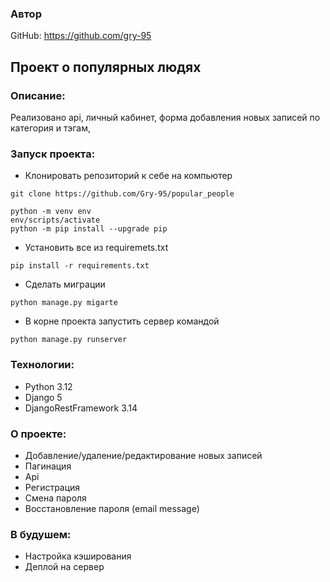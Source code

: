 ### Автор
GitHub: https://github.com/gry-95
## Проект о популярных людях
### Описание:
Реализовано api, личный кабинет, форма добавления новых записей по категория и тэгам, 
### Запуск проекта:
- Клонировать репозиторий к себе на компьютер
```
git clone https://github.com/Gry-95/popular_people

python -m venv env
env/scripts/activate
python -m pip install --upgrade pip
```
- Установить все из requiremets.txt
```
pip install -r requirements.txt
```
- Сделать миграции
```
python manage.py migarte
```
- В корне проекта запустить сервер командой
```
python manage.py runserver
```
### Технологии:
* Python 3.12
* Django 5
* DjangoRestFramework 3.14
### О проекте:
- Добавление/удаление/редактирование новых записей
- Пагинация
- Api
- Регистрация
- Смена пароля
- Восстановление пароля (email message)
### В будушем:
- Настройка кэширования
- Деплой на сервер
